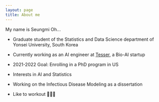 ```yaml
---
layout: page
title: About me
---
```


My name is Seungmi Oh...

- Graduate student of the Statistics and Data Science department of Yonsei University, South Korea
- Currently working as an AI engineer at [Tesser](https://www.tesser.co.kr/), a Bio-AI startup

- 2021-2022 Goal: Enrolling in a PhD program in US
- Interests in AI and Statistics
- Working on the Infectious Disease Modeling as a dissertation
- Like to workout 💪💪💪
